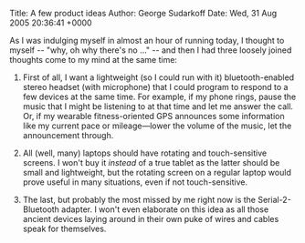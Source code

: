 Title: A few product ideas
Author: George Sudarkoff
Date: Wed, 31 Aug 2005 20:36:41 +0000

As I was indulging myself in almost an hour of running today, I thought to myself -- "why, oh why there's no ..." -- and then I had three loosely joined thoughts come to my mind at the same time:

1. First of all, I want a lightweight (so I could run with it) bluetooth-enabled stereo headset (with microphone) that I could program to respond to a few devices at the same time. For example, if my phone rings, pause the music that I might be listening to at that time and let me answer the call. Or, if my wearable fitness-oriented GPS announces some information like my current pace or mileage—lower the volume of the music, let the announcement through.

2. All (well, many) laptops should have rotating and touch-sensitive screens. I won't buy it *instead* of a true tablet as the latter should be small and lightweight, but the rotating screen on a regular laptop would prove useful in many situations, even if not touch-sensitive.

3. The last, but probably the most missed by me right now is the Serial-2-Bluetooth adapter. I won't even elaborate on this idea as all those ancient devices laying around in their own puke of wires and cables speak for themselves.
